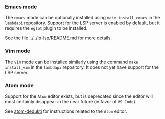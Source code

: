 ### Emacs mode

The `emacs` mode can be optionally installed using `make install_emacs` in the
`lambdapi` repository.  Support for the LSP server is enabled by default,  but
it requires the `eglot` plugin to be installed.

See the file [../../lp-lsp/README.md](lp-lsp/README.md) for more details.

### Vim mode

The `Vim` mode can be installed similarly using the command `make install_vim`
in the `lambdapi` repository. It does not yet have support for the LSP server.

### Atom mode

Support for the `Atom` editor exists,  but is deprecated since the editor will
most certainly disappear in the near future (in favor of `VS Code`).

See [atom-dedukti](https://github.com/Deducteam/atom-dedukti) for instructions
related to the `Atom` editor.

